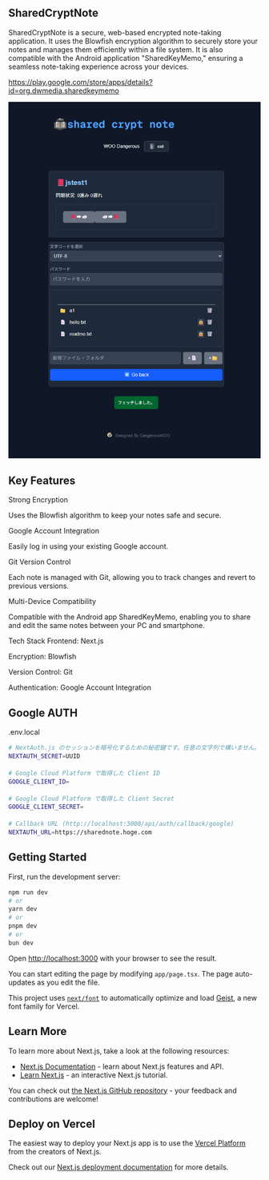
## SharedCryptNote
SharedCryptNote is a secure, web-based encrypted note-taking application. It uses the Blowfish encryption algorithm to securely store your notes and manages them efficiently within a file system. It is also compatible with the Android application "SharedKeyMemo," ensuring a seamless note-taking experience across your devices.

https://play.google.com/store/apps/details?id=org.dwmedia.sharedkeymemo

![](./screenshot1.png)

## Key Features
Strong Encryption

Uses the Blowfish algorithm to keep your notes safe and secure.

Google Account Integration

Easily log in using your existing Google account.

Git Version Control

Each note is managed with Git, allowing you to track changes and revert to previous versions.

Multi-Device Compatibility

Compatible with the Android app SharedKeyMemo, enabling you to share and edit the same notes between your PC and smartphone.

Tech Stack
Frontend: Next.js

Encryption: Blowfish

Version Control: Git

Authentication: Google Account Integration

## Google AUTH
.env.local
```bash
# NextAuth.js のセッションを暗号化するための秘密鍵です。任意の文字列で構いません。
NEXTAUTH_SECRET=UUID

# Google Cloud Platform で取得した Client ID
GOOGLE_CLIENT_ID=

# Google Cloud Platform で取得した Client Secret
GOOGLE_CLIENT_SECRET=

# Callback URL (http://localhost:3000/api/auth/callback/google)
NEXTAUTH_URL=https://sharednote.hoge.com
```

## Getting Started
First, run the development server:

```bash
npm run dev
# or
yarn dev
# or
pnpm dev
# or
bun dev
```

Open [http://localhost:3000](http://localhost:3000) with your browser to see the result.

You can start editing the page by modifying `app/page.tsx`. The page auto-updates as you edit the file.

This project uses [`next/font`](https://nextjs.org/docs/app/building-your-application/optimizing/fonts) to automatically optimize and load [Geist](https://vercel.com/font), a new font family for Vercel.

## Learn More

To learn more about Next.js, take a look at the following resources:

- [Next.js Documentation](https://nextjs.org/docs) - learn about Next.js features and API.
- [Learn Next.js](https://nextjs.org/learn) - an interactive Next.js tutorial.

You can check out [the Next.js GitHub repository](https://github.com/vercel/next.js) - your feedback and contributions are welcome!

## Deploy on Vercel

The easiest way to deploy your Next.js app is to use the [Vercel Platform](https://vercel.com/new?utm_medium=default-template&filter=next.js&utm_source=create-next-app&utm_campaign=create-next-app-readme) from the creators of Next.js.

Check out our [Next.js deployment documentation](https://nextjs.org/docs/app/building-your-application/deploying) for more details.

